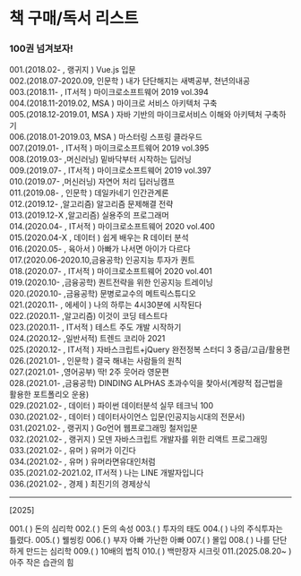 # 책 구매/독서 리스트

### 100권 넘겨보자!  

001.(2018.02-       , 랭귀지 ) Vue.js 입문  
002.(2018.07-2020.09, 인문학 ) 내가 단단해지는 새벽공부, 쳔년의내공  
003.(2018.11-       , IT서적 ) 마이크로소프트웨어 2019 vol.394  
004.(2018.11-2019.02, MSA   ) 마이크로 서비스 아키텍처 구축  
005.(2018.12-2019.01, MSA   ) 자바 기반의 마이크로서비스 이해와 아키텍처 구축하기  
006.(2018.01-2019.03, MSA   ) 마스터링 스프링 클라우드  
007.(2019.01-       , IT서적 ) 마이크로소프트웨어 2019 vol.395  
008.(2019.03-       ,머신러닝) 밑바닥부터 시작하는 딥러닝  
009.(2019.07-       , IT서적 ) 마이크로소프트웨어 2019 vol.397  
010.(2019.07-       ,머신러닝) 자연어 처리 딥러닝캠프  
011.(2019.08-       , 인문학 ) 데일카네기 인간관계론  
012.(2019.12-       ,알고리즘) 알고리즘 문제해결 전략  
013.(2019.12-X      ,알고리즘) 실용주의 프로그래머  
014.(2020.04-       , IT서적 ) 마이크로소프트웨어 2020 vol.400    
015.(2020.04-X      , 데이터 ) 쉽게 배우는 R 데이터 분석  
016.(2020.05-       , 육아서 ) 아빠가 나서면 아이가 다르다  
017.(2020.06-2020.10,금융공학) 인공지능 투자가 퀀트  
018.(2020.07-       , IT서적 ) 마이크로소프트웨어 2020 vol.401      
019.(2020.10-       ,금융공학) 퀀트전략을 위한 인공지능 트레이닝  
020.(2020.10-       ,금융공학) 문병로교수의 메트릭스튜디오  
021.(2020.11-       , 에세이 ) 나의 하루는 4시30분에 시작된다  
022.(2020.11-       ,알고리즘) 이것이 코딩 테스트다    
023.(2020.11-       , IT서적 ) 테스트 주도 개발 시작하기  
024.(2020.12-       ,일반서적) 트렌드 코리아 2021  
025.(2020.12-       , IT서적 ) 자바스크립트+jQuery 완전정복 스터디 3 중급/고급/활용편  
026.(2021.01-       , 인문학 ) 결국 해내는 사람들의 원칙  
027.(2021.01-       ,영어공부) 딱! 2주 웃어라 영문편  
028.(2021.01-       ,금융공학) DINDING ALPHAS 초과수익을 찾아서(계량적 접근법을 활용한 포트폴리오 운용)  
029.(2021.02-       , 데이터 ) 파이썬 데이터분석 실무 테크닉 100  
030.(2021.02-       , 데이터 ) 데이터사이언스 입문(인공지능시대의 전문서)  
031.(2021.02-       , 랭귀지 ) Go언어 웹프로그래밍 철저입문  
032.(2021.02-       , 랭귀지 ) 모덴 자바스크립트 개발자를 위한 리액트 프로그래밍  
033.(2021.02-       , 유머   ) 유머가 이긴다  
034.(2021.02-       , 유머   ) 유머라면유대인처럼  
035.(2021.02-2021.02, IT서적 ) 나는 LINE 개발자입니다  
036.(2021.02-       , 경제   ) 최진기의 경제상식  

---

[2025]

001.(                        ) 돈의 심리학
002.(                        ) 돈의 속성
003.(                        ) 투자의 태도
004.(                        ) 나의 주식투자는 틀렸다.
005.(                        ) 웰씽킹
006.(                        ) 부자 아빠 가난한 아빠
007.(                        ) 몰입
008.(                        ) 나를 단단하게 만드는 심리학
009.(                        ) 10배의 법칙
010.(                        ) 백만장자 시크릿
011.(2025.08.20~             ) 아주 작은 습관의 힘


